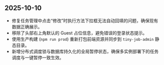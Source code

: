 ## 2025-10-10

- 修复任务管理中点击“修改”时执行方法下拉框无法自动回填的问题，确保现有数据正确展示。
- 移除了头部右上角默认的 Guest 占位信息，避免错误的登录状态提示。
- 使用生产构建 (`npm run prod`) 重新打包前端资源并同步到 `tiny-job-admin` 静态目录。
- 新增分布式调度锁与数据库持久化的全局暂停状态，确保多实例部署下的任务调度与一键暂停一致生效。
